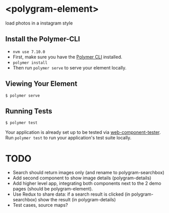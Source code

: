 # \<polygram-element\>

load photos in a instagram style

## Install the Polymer-CLI

* `nvm use 7.10.0`
* First, make sure you have the [Polymer CLI](https://www.npmjs.com/package/polymer-cli) installed.
* `polymer install`
* Then run `polymer serve` to serve your element locally.

## Viewing Your Element

```
$ polymer serve
```

## Running Tests

```
$ polymer test
```

Your application is already set up to be tested via [web-component-tester](https://github.com/Polymer/web-component-tester). Run `polymer test` to run your application's test suite locally.

# TODO

* Search should return images only (and rename to polygram-searchbox)
* Add second component to show image details (polygram-details)
* Add higher level app, integrating both components next to the 2 demo pages (should be polygram-element).
* Use Redux to share data: if a search result is clicked (in polygram-searchbox) show the result (in polygram-details)
* Test cases, source maps?